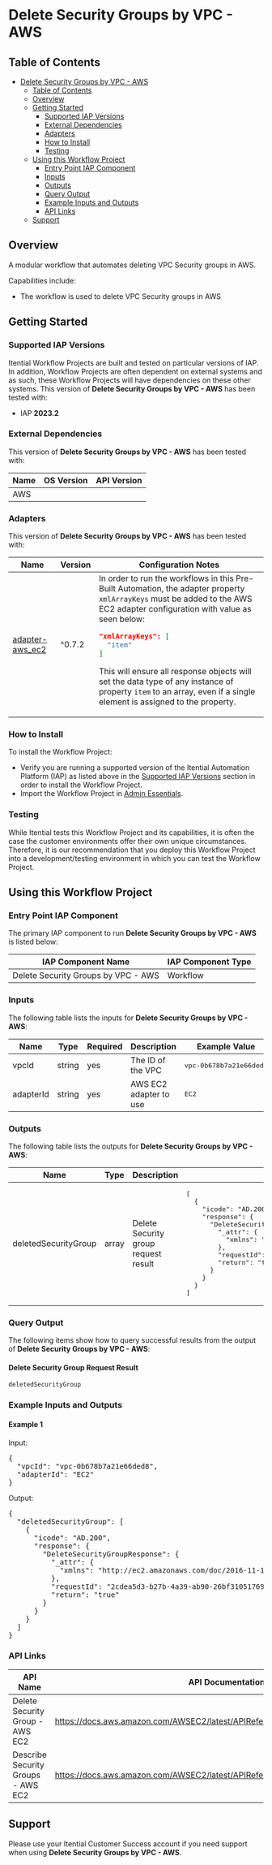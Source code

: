 # Delete Security Groups by VPC - AWS

## Table of Contents

- [Delete Security Groups by VPC - AWS](#delete-security-groups-by-vpc---aws)
  - [Table of Contents](#table-of-contents)
  - [Overview](#overview)
  - [Getting Started](#getting-started)
    - [Supported IAP Versions](#supported-iap-versions)
    - [External Dependencies](#external-dependencies)
    - [Adapters](#adapters)
    - [How to Install](#how-to-install)
    - [Testing](#testing)
  - [Using this Workflow Project](#using-this-workflow-project)
    - [Entry Point IAP Component](#entry-point-iap-component)
    - [Inputs](#inputs)
    - [Outputs](#outputs)
    - [Query Output](#query-output)
    - [Example Inputs and Outputs](#example-inputs-and-outputs)
    - [API Links](#api-links)
  - [Support](#support)

## Overview

A modular workflow that automates deleting VPC Security groups in AWS.

Capabilities include:
- The workflow is used to delete VPC Security groups in AWS





## Getting Started

### Supported IAP Versions

Itential Workflow Projects are built and tested on particular versions of IAP. In addition, Workflow Projects are often dependent on external systems and as such, these Workflow Projects will have dependencies on these other systems. This version of **Delete Security Groups by VPC - AWS** has been tested with:


- IAP **2023.2**



### External Dependencies

This version of **Delete Security Groups by VPC - AWS** has been tested with:

<table>
  <thead>
    <tr>
      <th>Name</th>
      <th>OS Version</th>
      <th>API Version</th>
    </tr>
  </thead>
  <tbody>
    <tr>
      <td>AWS</td>
      <td></td>
      <td></td>
    </tr>
  </tbody>
</table>




### Adapters

This version of **Delete Security Groups by VPC - AWS** has been tested with:

<table>
  <thead>
    <tr>
      <th>Name</th>
      <th>Version</th>
      <th>Configuration Notes</th>
    </tr>
  </thead>
  <tbody>
    <tr>
      <td><a href="https://gitlab.com/itentialopensource/adapters/cloud/adapter-aws_ec2">adapter-aws_ec2</a></td>
      <td>^0.7.2</td>
      <td>In order to run the workflows in this Pre-Built Automation, the adapter property <code>xmlArrayKeys</code> must be added to the AWS EC2 adapter configuration with value as seen below:

```json
"xmlArrayKeys": [
  "item"
]
```

This will ensure all response objects will set the data type of any instance of property <code>item</code> to an array, even if a single element is assigned to the property.</td>
    </tr>
  </tbody>
</table>



### How to Install

To install the Workflow Project:

- Verify you are running a supported version of the Itential Automation Platform (IAP) as listed above in the [Supported IAP Versions](#supported-iap-versions) section in order to install the Workflow Project.
- Import the Workflow Project in [Admin Essentials](https://docs.itential.com/docs/importing-pre-built-iap).

### Testing

While Itential tests this Workflow Project and its capabilities, it is often the case the customer environments offer their own unique circumstances. Therefore, it is our recommendation that you deploy this Workflow Project into a development/testing environment in which you can test the Workflow Project.

## Using this Workflow Project


### Entry Point IAP Component

The primary IAP component to run **Delete Security Groups by VPC - AWS** is listed below:

<table>
  <thead>
    <tr>
      <th>IAP Component Name</th>
      <th>IAP Component Type</th>
    </tr>
  </thead>
  <tbody>
      <td>Delete Security Groups by VPC - AWS</td>
      <td>Workflow</td>
    </tr>
  </tbody>
</table>

### Inputs

The following table lists the inputs for **Delete Security Groups by VPC - AWS**:

<table>
  <thead>
    <tr>
      <th>Name</th>
      <th>Type</th>
      <th>Required</th>
      <th>Description</th>
      <th>Example Value</th>
    </tr>
  </thead>
  <tbody>
    <tr>
      <td>vpcId</td>
      <td>string</td>
      <td>yes</td>
      <td>The ID of the VPC</td>
      <td><pre lang="json">vpc-0b678b7a21e66ded8</pre></td>
    </tr>    <tr>
      <td>adapterId</td>
      <td>string</td>
      <td>yes</td>
      <td>AWS EC2 adapter to use</td>
      <td><pre lang="json">EC2</pre></td>
    </tr>
  </tbody>
</table>



### Outputs

The following table lists the outputs for **Delete Security Groups by VPC - AWS**:

<table>
  <thead>
    <tr>
      <th>Name</th>
      <th>Type</th>
      <th>Description</th>
      <th>Example Value</th>
    </tr>
  </thead>
  <tbody>
    <tr>
      <td>deletedSecurityGroup</td>
      <td>array</td>
      <td>Delete Security group request result</td>
      <td><pre lang="json">[
  {
    "icode": "AD.200",
    "response": {
      "DeleteSecurityGroupResponse": {
        "_attr": {
          "xmlns": "http://ec2.amazonaws.com/doc/2016-11-15/"
        },
        "requestId": "2cdea5d3-b27b-4a39-ab90-26bf31051769",
        "return": "true"
      }
    }
  }
]</pre></td>
    </tr>
  </tbody>
</table>



### Query Output


  

The following items show how to query successful results from the output of **Delete Security Groups by VPC - AWS**:

    
#### Delete Security Group Request Result

`deletedSecurityGroup`

    
  
  




### Example Inputs and Outputs

  
#### Example 1

    
Input:
<pre>{
  "vpcId": "vpc-0b678b7a21e66ded8",
  "adapterId": "EC2" 
} </pre>

    
    
Output:
<pre>{
  "deletedSecurityGroup": [
    {
      "icode": "AD.200",
      "response": { 
        "DeleteSecurityGroupResponse": { 
          "_attr": { 
            "xmlns": "http://ec2.amazonaws.com/doc/2016-11-15/" 
          }, 
          "requestId": "2cdea5d3-b27b-4a39-ab90-26bf31051769", 
          "return": "true" 
        } 
      }
    }
  ]
} </pre>

    
  


### API Links


<table>
  <thead>
    <tr>
      <th>API Name</th>
      <th>API Documentation Link</th>
      <th>API Link Visibility</th>
    </tr>
  </thead>
  <tbody>
    <tr>
      <td>Delete Security Group - AWS EC2</td>
      <td><a href="https://docs.aws.amazon.com/AWSEC2/latest/APIReference/API_DeleteSecurityGroup.html">https://docs.aws.amazon.com/AWSEC2/latest/APIReference/API_DeleteSecurityGroup.html</a></td>
      <td>Public</td>
    </tr>    <tr>
      <td>Describe Security Groups - AWS EC2</td>
      <td><a href="https://docs.aws.amazon.com/AWSEC2/latest/APIReference/API_DescribeSecurityGroups.html">https://docs.aws.amazon.com/AWSEC2/latest/APIReference/API_DescribeSecurityGroups.html</a></td>
      <td>Public</td>
    </tr>
  </tbody>
</table>


## Support

Please use your Itential Customer Success account if you need support when using **Delete Security Groups by VPC - AWS**.